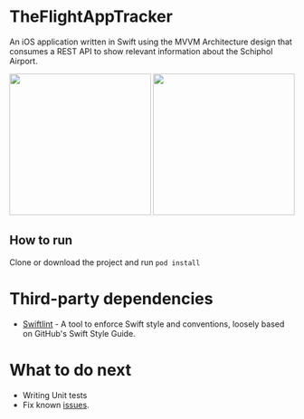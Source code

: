 # TheFlightAppTracker

An iOS application written in Swift using the MVVM Architecture design that consumes a REST API to show relevant information about the Schiphol Airport.

<img width="250" src=https://user-images.githubusercontent.com/37653470/140934105-286de59c-8b99-414a-9561-2d0c511a0768.png>                <img width="250" src=https://user-images.githubusercontent.com/37653470/140934118-1c1becb0-7a18-4333-8d08-9fd50a6b17ea.png>


## How to run

Clone or download the project and run `pod install`

# Third-party dependencies

- [Swiftlint](https://github.com/realm/SwiftLint) - A tool to enforce Swift style and conventions, loosely based on GitHub's Swift Style Guide.

# What to do next
- Writing Unit tests
- Fix known [issues](https://github.com/Ilhansari/TheFlightAppTracker/issues).
